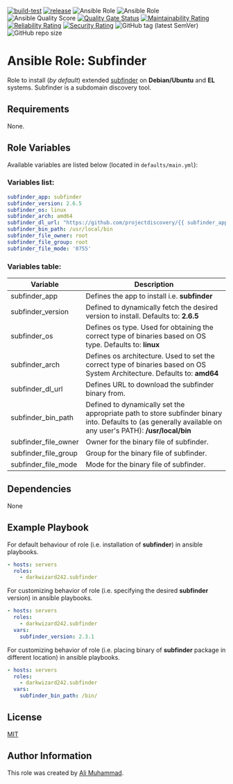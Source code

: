 [![build-test](https://github.com/darkwizard242/ansible-role-subfinder/workflows/build-and-test/badge.svg?branch=master)](https://github.com/darkwizard242/ansible-role-subfinder/actions?query=workflow%3Abuild-and-test) [![release](https://github.com/darkwizard242/ansible-role-subfinder/workflows/release/badge.svg)](https://github.com/darkwizard242/ansible-role-subfinder/actions?query=workflow%3Arelease) ![Ansible Role](https://img.shields.io/ansible/role/47867?color=dark%20green%20) ![Ansible Role](https://img.shields.io/ansible/role/d/47867?label=role%20downloads) ![Ansible Quality Score](https://img.shields.io/ansible/quality/47867?label=ansible%20quality%20score) [![Quality Gate Status](https://sonarcloud.io/api/project_badges/measure?project=ansible-role-subfinder&metric=alert_status)](https://sonarcloud.io/dashboard?id=ansible-role-subfinder) [![Maintainability Rating](https://sonarcloud.io/api/project_badges/measure?project=ansible-role-subfinder&metric=sqale_rating)](https://sonarcloud.io/dashboard?id=ansible-role-subfinder) [![Reliability Rating](https://sonarcloud.io/api/project_badges/measure?project=ansible-role-subfinder&metric=reliability_rating)](https://sonarcloud.io/dashboard?id=ansible-role-subfinder) [![Security Rating](https://sonarcloud.io/api/project_badges/measure?project=ansible-role-subfinder&metric=security_rating)](https://sonarcloud.io/dashboard?id=ansible-role-subfinder) ![GitHub tag (latest SemVer)](https://img.shields.io/github/tag/darkwizard242/ansible-role-subfinder?label=release) ![GitHub repo size](https://img.shields.io/github/repo-size/darkwizard242/ansible-role-subfinder?color=orange&style=flat-square)

# Ansible Role: Subfinder

Role to install (_by default_) extended [subfinder](https://github.com/projectdiscovery/subfinder) on **Debian/Ubuntu** and **EL** systems. Subfinder is a subdomain discovery tool.

## Requirements

None.

## Role Variables

Available variables are listed below (located in `defaults/main.yml`):

### Variables list:

```yaml
subfinder_app: subfinder
subfinder_version: 2.6.5
subfinder_os: linux
subfinder_arch: amd64
subfinder_dl_url: "https://github.com/projectdiscovery/{{ subfinder_app }}/releases/download/v{{ subfinder_version }}/{{ subfinder_app }}_{{ subfinder_version }}_{{ subfinder_os}}_{{ subfinder_arch }}.tar.gz"
subfinder_bin_path: /usr/local/bin
subfinder_file_owner: root
subfinder_file_group: root
subfinder_file_mode: '0755'
```

### Variables table:

Variable             | Description
-------------------- | -----------------------------------------------------------------------------------------------------------------------------------------------------------
subfinder_app        | Defines the app to install i.e. **subfinder**
subfinder_version    | Defined to dynamically fetch the desired version to install. Defaults to: **2.6.5**
subfinder_os         | Defines os type. Used for obtaining the correct type of binaries based on OS type. Defaults to: **linux**
subfinder_arch       | Defines os architecture. Used to set the correct type of binaries based on OS System Architecture. Defaults to: **amd64**
subfinder_dl_url     | Defines URL to download the subfinder binary from.
subfinder_bin_path   | Defined to dynamically set the appropriate path to store subfinder binary into. Defaults to (as generally available on any user's PATH): **/usr/local/bin**
subfinder_file_owner | Owner for the binary file of subfinder.
subfinder_file_group | Group for the binary file of subfinder.
subfinder_file_mode  | Mode for the binary file of subfinder.

## Dependencies

None

## Example Playbook

For default behaviour of role (i.e. installation of **subfinder**) in ansible playbooks.

```yaml
- hosts: servers
  roles:
    - darkwizard242.subfinder
```

For customizing behavior of role (i.e. specifying the desired **subfinder** version) in ansible playbooks.

```yaml
- hosts: servers
  roles:
    - darkwizard242.subfinder
  vars:
    subfinder_version: 2.3.1
```

For customizing behavior of role (i.e. placing binary of **subfinder** package in different location) in ansible playbooks.

```yaml
- hosts: servers
  roles:
    - darkwizard242.subfinder
  vars:
    subfinder_bin_path: /bin/
```

## License

[MIT](https://github.com/darkwizard242/ansible-role-subfinder/blob/master/LICENSE)

## Author Information

This role was created by [Ali Muhammad](https://www.alimuhammad.dev/).
